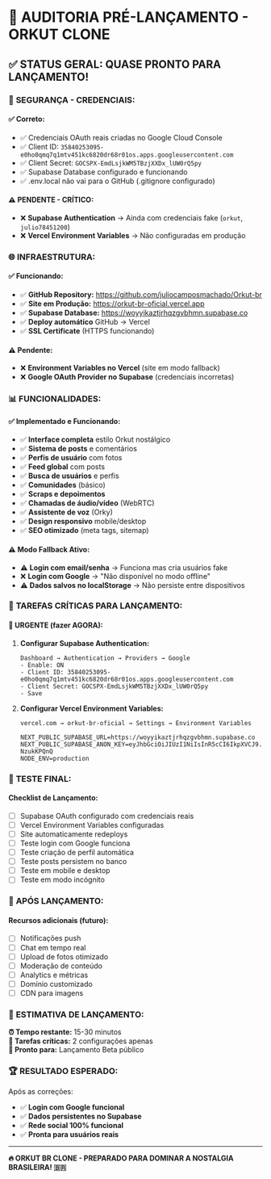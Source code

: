 # 🚀 AUDITORIA PRÉ-LANÇAMENTO - ORKUT CLONE

## ✅ STATUS GERAL: QUASE PRONTO PARA LANÇAMENTO!

### 🔐 **SEGURANÇA - CREDENCIAIS:**

#### ✅ **Correto:**
- ✅ Credenciais OAuth reais criadas no Google Cloud Console
- ✅ Client ID: `35840253095-e0ho0qmq7q1mtv451kc6820dr68r01os.apps.googleusercontent.com`
- ✅ Client Secret: `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`
- ✅ Supabase Database configurado e funcionando
- ✅ .env.local não vai para o GitHub (.gitignore configurado)

#### ⚠️ **PENDENTE - CRÍTICO:**
- ❌ **Supabase Authentication** → Ainda com credenciais fake (`orkut`, `julio78451200`)
- ❌ **Vercel Environment Variables** → Não configuradas em produção

### 🌐 **INFRAESTRUTURA:**

#### ✅ **Funcionando:**
- ✅ **GitHub Repository:** https://github.com/juliocamposmachado/Orkut-br
- ✅ **Site em Produção:** https://orkut-br-oficial.vercel.app
- ✅ **Supabase Database:** https://woyyikaztjrhqzgvbhmn.supabase.co
- ✅ **Deploy automático** GitHub → Vercel
- ✅ **SSL Certificate** (HTTPS funcionando)

#### ⚠️ **Pendente:**
- ❌ **Environment Variables no Vercel** (site em modo fallback)
- ❌ **Google OAuth Provider no Supabase** (credenciais incorretas)

### 📊 **FUNCIONALIDADES:**

#### ✅ **Implementado e Funcionando:**
- ✅ **Interface completa** estilo Orkut nostálgico
- ✅ **Sistema de posts** e comentários
- ✅ **Perfis de usuário** com fotos
- ✅ **Feed global** com posts
- ✅ **Busca de usuários** e perfis
- ✅ **Comunidades** (básico)
- ✅ **Scraps e depoimentos**
- ✅ **Chamadas de áudio/vídeo** (WebRTC)
- ✅ **Assistente de voz** (Orky)
- ✅ **Design responsivo** mobile/desktop
- ✅ **SEO otimizado** (meta tags, sitemap)

#### ⚠️ **Modo Fallback Ativo:**
- ⚠️ **Login com email/senha** → Funciona mas cria usuários fake
- ❌ **Login com Google** → "Não disponível no modo offline"
- ⚠️ **Dados salvos no localStorage** → Não persiste entre dispositivos

### 🔧 **TAREFAS CRÍTICAS PARA LANÇAMENTO:**

#### 🚨 **URGENTE (fazer AGORA):**

1. **Configurar Supabase Authentication:**
   ```
   Dashboard → Authentication → Providers → Google
   - Enable: ON
   - Client ID: 35840253095-e0ho0qmq7q1mtv451kc6820dr68r01os.apps.googleusercontent.com
   - Client Secret: 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
   - Save
   ```

2. **Configurar Vercel Environment Variables:**
   ```
   vercel.com → orkut-br-oficial → Settings → Environment Variables
   
   NEXT_PUBLIC_SUPABASE_URL=https://woyyikaztjrhqzgvbhmn.supabase.co
   NEXT_PUBLIC_SUPABASE_ANON_KEY=eyJhbGciOiJIUzI1NiIsInR5cCI6IkpXVCJ9.eyJpc3MiOiJzdXBhYmFzZSIsInJlZiI6IndveXlpa2F6dGpyaHF6Z3ZiaG1uIiwicm9sZSI6ImFub24iLCJpYXQiOjE3NTU2NjUwOTUsImV4cCI6MjA3MTI0MTA5NX0.rXp7c0167cjPXfp6kYDNKq6s4RrD8E7C2-NzukKPQnQ
   NODE_ENV=production
   ```

### 🎯 **TESTE FINAL:**

#### **Checklist de Lançamento:**
- [ ] Supabase OAuth configurado com credenciais reais
- [ ] Vercel Environment Variables configuradas
- [ ] Site automaticamente redeploys
- [ ] Teste login com Google funciona
- [ ] Teste criação de perfil automática
- [ ] Teste posts persistem no banco
- [ ] Teste em mobile e desktop
- [ ] Teste em modo incógnito

### 🚀 **APÓS LANÇAMENTO:**

#### **Recursos adicionais (futuro):**
- [ ] Notificações push
- [ ] Chat em tempo real
- [ ] Upload de fotos otimizado
- [ ] Moderação de conteúdo
- [ ] Analytics e métricas
- [ ] Domínio customizado
- [ ] CDN para imagens

### 🎉 **ESTIMATIVA DE LANÇAMENTO:**

**⏰ Tempo restante:** 15-30 minutos  
**🚧 Tarefas críticas:** 2 configurações apenas  
**🎯 Pronto para:** Lançamento Beta público  

### 🏆 **RESULTADO ESPERADO:**

Após as correções:
- ✅ **Login com Google funcional**
- ✅ **Dados persistentes no Supabase**
- ✅ **Rede social 100% funcional**
- ✅ **Pronta para usuários reais**

---

**🔥 ORKUT BR CLONE - PREPARADO PARA DOMINAR A NOSTALGIA BRASILEIRA! 🇧🇷**
